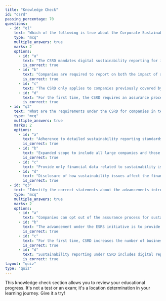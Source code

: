 ```yaml
---
title: "Knowledge Check"
id: "csrd"
passing_percentage: 70
questions:
  - id: "q1"
    text: "Which of the following is true about the Corporate Sustainability Reporting Directive (CSRD)?"
    type: "mcq"
    multiple_answers: true
    marks: 2
    options:
      - id: "a"
        text: "The CSRD mandates digital sustainability reporting for improved accessibility."
        is_correct: true
      - id: "b"
        text: "Companies are required to report on both the impact of sustainability issues on financial performance and the impact of their operations on society and the environment."
        is_correct: true
      - id: "c"
        text: "The CSRD only applies to companies previously covered by the Non-Financial Reporting Directive (NFRD)."
      - id: "d"
        text: "For the first time, the CSRD requires an assurance process for reported sustainability information."
        is_correct: true
  - id: "q2"
    text: "What are the requirements under the CSRD for companies in terms of sustainability reporting?"
    type: "mcq"
    multiple_answers: true
    marks: 2
    options:
      - id: "a"
        text: "Adherence to detailed sustainability reporting standards developed by EFRAG."
        is_correct: true
      - id: "b"
        text: "Expanded scope to include all large companies and those listed in regulated markets within the EU."
        is_correct: true
      - id: "c"
        text: "Provide only financial data related to sustainability issues is mandatory."
      - id: "d"
        text: "Disclosure of how sustainability issues affect the financial status and how operations impact society and the environment."
        is_correct: true
  - id: "q3"
    text: "Identify the correct statements about the advancements introduced by the CSRD."
    type: "mcq"
    multiple_answers: true
    marks: 2
    options:
      - id: "a"
        text: "Companies can opt out of the assurance process for sustainability information if they are small or medium-sized enterprises."
      - id: "b"
        text: "The advancement under the ESRS initiative is to provide a centralized digital platform for accessing company sustainability data."
        is_correct: true
      - id: "c"
        text: "For the first time, CSRD increases the number of businesses required to provide detailed sustainability information."
        is_correct: true
      - id: "d"
        text: "Sustainability reporting under CSRD includes digital reporting requirements for better usability and accessibility."
        is_correct: true
layout: "quiz"
type: "quiz"
---
```

This knowledge check section allows you to review your educational progress. It's not a test or an exam; it's a location determination in your learning journey. Give it a try!
